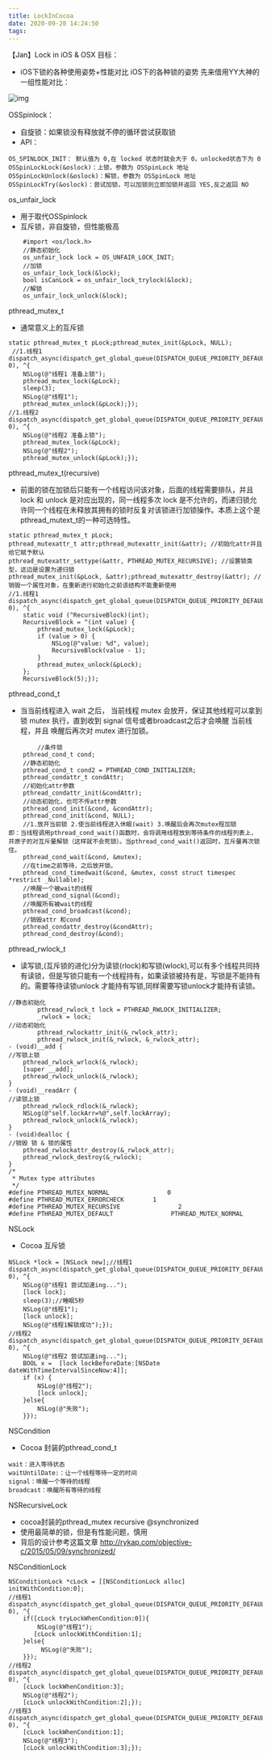 ```yaml
---
title: LockInCocoa
date: 2020-09-20 14:24:50
tags:
---
```

【Jan】Lock in iOS & OSX 
目标：
- iOS下锁的各种使用姿势+性能对比
iOS下的各种锁的姿势
先来借用YY大神的一组性能对比：

![img](image0.png)

OSSpinlock：
- 自旋锁：如果锁没有释放就不停的循环尝试获取锁
- API：
```
OS_SPINLOCK_INIT： 默认值为 0,在 locked 状态时就会大于 0，unlocked状态下为 0
OSSpinLockLock(&oslock)：上锁，参数为 OSSpinLock 地址
OSSpinLockUnlock(&oslock)：解锁，参数为 OSSpinLock 地址
OSSpinLockTry(&oslock)：尝试加锁，可以加锁则立即加锁并返回 YES,反之返回 NO
```

os_unfair_lock
- 用于取代OSSpinlock
- 互斥锁，非自旋锁，但性能极高
```
    #import <os/lock.h>
    //静态初始化
    os_unfair_lock lock = OS_UNFAIR_LOCK_INIT;
    //加锁
    os_unfair_lock_lock(&lock);
    bool isCanLock = os_unfair_lock_trylock(&lock);
    //解锁
    os_unfair_lock_unlock(&lock);
```

pthread_mutex_t
- 通常意义上的互斥锁
```
static pthread_mutex_t pLock;pthread_mutex_init(&pLock, NULL);
 //1.线程1
dispatch_async(dispatch_get_global_queue(DISPATCH_QUEUE_PRIORITY_DEFAULT, 0), ^{
    NSLog(@"线程1 准备上锁");
    pthread_mutex_lock(&pLock);
    sleep(3);
    NSLog(@"线程1");
    pthread_mutex_unlock(&pLock);});
//1.线程2
dispatch_async(dispatch_get_global_queue(DISPATCH_QUEUE_PRIORITY_DEFAULT, 0), ^{
    NSLog(@"线程2 准备上锁");
    pthread_mutex_lock(&pLock);
    NSLog(@"线程2");
    pthread_mutex_unlock(&pLock);});
```

pthread_mutex_t(recursive)
- 前面的锁在加锁后只能有一个线程访问该对象，后面的线程需要排队，并且 lock 和 unlock 是对应出现的，同一线程多次 lock 是不允许的，而递归锁允许同一个线程在未释放其拥有的锁时反复对该锁进行加锁操作。本质上这个是pthread_mutext_t的一种可选特性。
```
static pthread_mutex_t pLock;
pthread_mutexattr_t attr;pthread_mutexattr_init(&attr); //初始化attr并且给它赋予默认
pthread_mutexattr_settype(&attr, PTHREAD_MUTEX_RECURSIVE); //设置锁类型，这边是设置为递归锁
pthread_mutex_init(&pLock, &attr);pthread_mutexattr_destroy(&attr); //销毁一个属性对象，在重新进行初始化之前该结构不能重新使用
//1.线程1
dispatch_async(dispatch_get_global_queue(DISPATCH_QUEUE_PRIORITY_DEFAULT, 0), ^{
    static void (^RecursiveBlock)(int);
    RecursiveBlock = ^(int value) {
        pthread_mutex_lock(&pLock);
        if (value > 0) {
            NSLog(@"value: %d", value);
            RecursiveBlock(value - 1);
        }
        pthread_mutex_unlock(&pLock);
    };
    RecursiveBlock(5);});
```

pthread_cond_t
- 当当前线程进入 wait 之后， 当前线程 mutex 会放开，保证其他线程可以拿到锁 mutex 执行，直到收到 signal 信号或者broadcast之后才会唤醒 当前线程，并且 唤醒后再次对 mutex 进行加锁。

```
		//条件锁
    pthread_cond_t cond;
    //静态初始化
    pthread_cond_t cond2 = PTHREAD_COND_INITIALIZER;
    pthread_condattr_t condAttr;
    //初始化attr参数
    pthread_condattr_init(&condAttr);
    //动态初始化，也可不传attr参数
    pthread_cond_init(&cond, &condAttr);
    pthread_cond_init(&cond, NULL);
    //1.放开当前锁 2.使当前线程进入休眠(wait) 3.唤醒后会再次mutex程加锁
即：当线程调用pthread_cond_wait()函数时，会将调用线程放到等待条件的线程列表上，并原子的对互斥量解锁（这样就不会死锁）。当pthread_cond_wait()返回时，互斥量再次锁住。
    pthread_cond_wait(&cond, &mutex);
    //在time之前等待，之后放开锁。
    pthread_cond_timedwait(&cond, &mutex, const struct timespec *restrict _Nullable);
    //唤醒一个被wait的线程
    pthread_cond_signal(&cond);
    //唤醒所有被wait的线程
    pthread_cond_broadcast(&cond);
    //销毁attr 和cond
    pthread_condattr_destroy(&condAttr);
    pthread_cond_destroy(&cond);
```

pthread_rwlock_t
- 读写锁,(互斥锁的进化)分为读锁(rlock)和写锁(wlock),可以有多个线程共同持有读锁，但是写锁只能有一个线程持有，如果读锁被持有是，写锁是不能持有的。需要等待读锁unlock 才能持有写锁,同样需要写锁unlock才能持有读锁。
```
//静态初始化
        pthread_rwlock_t lock = PTHREAD_RWLOCK_INITIALIZER;
        _rwlock = lock;
//动态初始化
        pthread_rwlockattr_init(&_rwlock_attr);
        pthread_rwlock_init(&_rwlock, &_rwlock_attr);
- (void)__add {
//写锁上锁
    pthread_rwlock_wrlock(&_rwlock);
    [super __add];
    pthread_rwlock_unlock(&_rwlock);
}
- (void)__readArr {
//读锁上锁
    pthread_rwlock_rdlock(&_rwlock);
    NSLog(@"self.lockArr=%@",self.lockArray);
    pthread_rwlock_unlock(&_rwlock);
}
- (void)dealloc {
//销毁 锁 & 锁的属性
    pthread_rwlockattr_destroy(&_rwlock_attr);
    pthread_rwlock_destroy(&_rwlock);
}
/*
 * Mutex type attributes
 */
#define PTHREAD_MUTEX_NORMAL                0
#define PTHREAD_MUTEX_ERRORCHECK        1
#define PTHREAD_MUTEX_RECURSIVE                2
#define PTHREAD_MUTEX_DEFAULT                PTHREAD_MUTEX_NORMAL
```

NSLock
- Cocoa 互斥锁

```
NSLock *lock = [NSLock new];//线程1
dispatch_async(dispatch_get_global_queue(DISPATCH_QUEUE_PRIORITY_DEFAULT, 0), ^{
    NSLog(@"线程1 尝试加速ing...");
    [lock lock];
    sleep(3);//睡眠5秒
    NSLog(@"线程1");
    [lock unlock];
    NSLog(@"线程1解锁成功");});
//线程2
dispatch_async(dispatch_get_global_queue(DISPATCH_QUEUE_PRIORITY_DEFAULT, 0), ^{
    NSLog(@"线程2 尝试加速ing...");
    BOOL x =  [lock lockBeforeDate:[NSDate dateWithTimeIntervalSinceNow:4]];
    if (x) {
        NSLog(@"线程2");
        [lock unlock];
    }else{
        NSLog(@"失败");
    }});
```

NSCondition
- Cocoa 封装的pthread_cond_t

```
wait：进入等待状态
waitUntilDate:：让一个线程等待一定的时间
signal：唤醒一个等待的线程
broadcast：唤醒所有等待的线程
```

NSRecursiveLock
- cocoa封装的pthread_mutex recursive
@synchronized
- 使用最简单的锁，但是有性能问题，慎用
- 背后的设计参考这篇文章 http://rykap.com/objective-c/2015/05/09/synchronized/

NSConditionLock
```
NSConditionLock *cLock = [[NSConditionLock alloc] initWithCondition:0];
//线程1
dispatch_async(dispatch_get_global_queue(DISPATCH_QUEUE_PRIORITY_DEFAULT, 0), ^{
    if([cLock tryLockWhenCondition:0]){
        NSLog(@"线程1");
       [cLock unlockWithCondition:1];
    }else{
         NSLog(@"失败");
    }});
//线程2
dispatch_async(dispatch_get_global_queue(DISPATCH_QUEUE_PRIORITY_DEFAULT, 0), ^{
    [cLock lockWhenCondition:3];
    NSLog(@"线程2");
    [cLock unlockWithCondition:2];});
//线程3
dispatch_async(dispatch_get_global_queue(DISPATCH_QUEUE_PRIORITY_DEFAULT, 0), ^{
    [cLock lockWhenCondition:1];
    NSLog(@"线程3");
    [cLock unlockWithCondition:3];});
```
